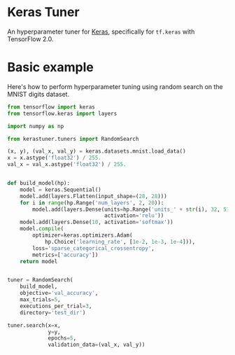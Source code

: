# Keras Tuner

An hyperparameter tuner for [Keras](https://keras.io), specifically for `tf.keras` with TensorFlow 2.0.


# Basic example

Here's how to perform hyperparameter tuning using random search on the MNIST digits dataset.


```python
from tensorflow import keras
from tensorflow.keras import layers

import numpy as np

from kerastuner.tuners import RandomSearch

(x, y), (val_x, val_y) = keras.datasets.mnist.load_data()
x = x.astype('float32') / 255.
val_x = val_x.astype('float32') / 255.


def build_model(hp):
    model = keras.Sequential()
    model.add(layers.Flatten(input_shape=(28, 28)))
    for i in range(hp.Range('num_layers', 2, 20)):
        model.add(layers.Dense(units=hp.Range('units_' + str(i), 32, 512, 32),
                               activation='relu'))
    model.add(layers.Dense(10, activation='softmax'))
    model.compile(
        optimizer=keras.optimizers.Adam(
            hp.Choice('learning_rate', [1e-2, 1e-3, 1e-4])),
        loss='sparse_categorical_crossentropy',
        metrics=['accuracy'])
    return model


tuner = RandomSearch(
    build_model,
    objective='val_accuracy',
    max_trials=5,
    executions_per_trial=3,
    directory='test_dir')

tuner.search(x=x,
             y=y,
             epochs=5,
             validation_data=(val_x, val_y))
```
